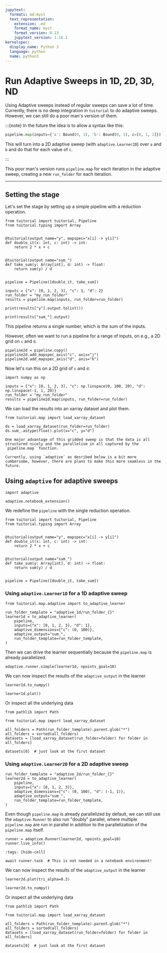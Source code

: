 ```yaml
---
jupytext:
  formats: md:myst
  text_representation:
    extension: .md
    format_name: myst
    format_version: 0.13
    jupytext_version: 1.16.1
kernelspec:
  display_name: Python 3
  language: python
  name: python3
---
```


# Run Adaptive Sweeps in 1D, 2D, 3D, ND

Using Adaptive sweeps instead of regular sweeps can save a lot of time.
Currently, there is no deep integration in `tuitorial` to do adaptive sweeps.
However, we can still do a poor man's version of them.

:::{note}
In the future the idea is to allow a syntax like this:

   ```python
   pipeline.map(inputs={'a': Bound(0, 1), 'b': Bound(0, 1), c=[0, 1, 2]})
   ```

This will turn into a 2D adaptive sweep (with `adaptive.Learner2D`) over `a` and `b` and do that for each value of `c`.

:::

This poor man's version runs `pipeline.map` for each iteration in the adaptive sweep, creating a new `run_folder` for each iteration.

---

## Setting the stage

Let's set the stage by setting up a simple pipeline with a reduction operation.

```{code-cell} ipython3
from tuitorial import tuitorial, Pipeline
from tuitorial.typing import Array


@tuitorial(output_name="y", mapspec="x[i] -> y[i]")
def double_it(x: int, c: int) -> int:
    return 2 * x + c


@tuitorial(output_name="sum_")
def take_sum(y: Array[int], d: int) -> float:
    return sum(y) / d


pipeline = Pipeline([double_it, take_sum])

inputs = {"x": [0, 1, 2, 3], "c": 1, "d": 2}
run_folder = "my_run_folder"
results = pipeline.map(inputs, run_folder=run_folder)
```

```{code-cell} ipython3
print(results["y"].output.tolist())
```

```{code-cell} ipython3
print(results["sum_"].output)
```

This pipeline returns a single number, which is the sum of the inputs.

However, often we want to run a pipeline for a range of inputs, on e.g., a 2D grid on `c` and `d`.

```{code-cell} ipython3
pipeline2d = pipeline.copy()
pipeline2d.add_mapspec_axis("c", axis="j")
pipeline2d.add_mapspec_axis("d", axis="k")
```

Now let's run this on a 2D grid of `c` and `d`:

```{code-cell} ipython3
import numpy as np

inputs = {"x": [0, 1, 2, 3], "c": np.linspace(0, 100, 20), "d": np.linspace(-1, 1, 20)}
run_folder = "my_run_folder"
results = pipeline2d.map(inputs, run_folder=run_folder)
```

We can load the results into an xarray dataset and plot them.

```{code-cell} ipython3
from tuitorial.map import load_xarray_dataset

ds = load_xarray_dataset(run_folder=run_folder)
ds.sum_.astype(float).plot(x="c", y="d")
```


```{important}
One major advantage of this gridded sweep is that the data is all structured nicely and the parallelism in all captured by the `pipeline.map` function.

Currently, using `adaptive` as desribed below is a bit more cumbersome, however, there are plans to make this more seamless in the future.
```


## Using `adaptive` for adaptive sweeps

```{code-cell} ipython3
import adaptive

adaptive.notebook_extension()
```

We redefine the `pipeline` with the single reduction operation.

```{code-cell} ipython3
from tuitorial import tuitorial, Pipeline
from tuitorial.typing import Array


@tuitorial(output_name="y", mapspec="x[i] -> y[i]")
def double_it(x: int, c: int) -> int:
    return 2 * x + c


@tuitorial(output_name="sum_")
def take_sum(y: Array[int], d: int) -> float:
    return sum(y) / d


pipeline = Pipeline([double_it, take_sum])
```

### Using `adaptive.Learner1D` for a 1D adaptive sweep

```{code-cell} ipython3
from tuitorial.map.adaptive import to_adaptive_learner

run_folder_template = "adaptive_1d/run_folder_{}"
learner1d = to_adaptive_learner(
    pipeline,
    inputs={"x": [0, 1, 2, 3], "d": 1},
    adaptive_dimensions={"c": (0, 100)},
    adaptive_output="sum_",
    run_folder_template=run_folder_template,
)
```

Then we can drive the learner sequentially because the `pipeline.map` is already parallelized.

```{code-cell} ipython3
adaptive.runner.simple(learner1d, npoints_goal=10)
```

We can now inspect the results of the `adaptive_output` in the learner

```{code-cell} ipython3
learner1d.to_numpy()
```

```{code-cell} ipython3
learner1d.plot()
```

Or inspect all the underlying data

```{code-cell} ipython3
from pathlib import Path

from tuitorial.map import load_xarray_dataset

all_folders = Path(run_folder_template).parent.glob("*")
all_folders = sorted(all_folders)
datasets = [load_xarray_dataset(run_folder=folder) for folder in all_folders]
```

```{code-cell} ipython3
datasets[0]  # just look at the first dataset
```

### Using `adaptive.Learner2D` for a 2D adaptive sweep

```{code-cell} ipython3
run_folder_template = "adaptive_2d/run_folder_{}"
learner2d = to_adaptive_learner(
    pipeline,
    inputs={"x": [0, 1, 2, 3]},
    adaptive_dimensions={"c": (0, 100), "d": (-1, 1)},
    adaptive_output="sum_",
    run_folder_template=run_folder_template,
)
```

Even though `pipeline.map` is already parallelized by default, we can still use the `adaptive.Runner` to also run "doubly" parallel, where multiple `pipeline.map` are run in parallel in addition to the parallelization of the `pipeline.map` itself.

```{code-cell} ipython3
runner = adaptive.Runner(learner2d, npoints_goal=10)
runner.live_info()
```

```{code-cell} ipython3
:tags: [hide-cell]

await runner.task  # This is not needed in a notebook environment!
```

We can now inspect the results of the `adaptive_output` in the learner

```{code-cell} ipython3
learner2d.plot(tri_alpha=0.3)
```

```{code-cell} ipython3
learner2d.to_numpy()
```

Or inspect all the underlying data

```{code-cell} ipython3
from pathlib import Path

from tuitorial.map import load_xarray_dataset

all_folders = Path(run_folder_template).parent.glob("*")
all_folders = sorted(all_folders)
datasets = [load_xarray_dataset(run_folder=folder) for folder in all_folders]
```

```{code-cell} ipython3
datasets[0]  # just look at the first dataset
```

